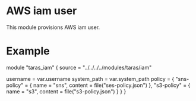# AWS iam user

This module provisions AWS iam user.

# Example

module "taras_iam" {
  source = "../../../../modules/taras/iam"

  username    = var.username
  system_path = var.system_path
  policy = {
    "sns-policy" = {
      name    = "sns",
      content = file("ses-policy.json")
    },
    "s3-policy" = {
      name    = "s3",
      content = file("s3-policy.json")
    }
  }
}
